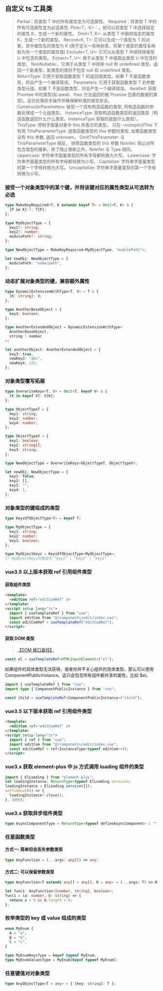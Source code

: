 ## 自定义 ts 工具类

> Partial<T>：将类型 T 中的所有属性变为可选属性。
> Required<T>：将类型 T 中的所有可选属性变为必选属性.
> Pick<T，K>：，他可以将类型 T 中选择指定的属性 K，生成一个新的属性。
> Omit<T, K>: 从类型 T 中删除指定的属性 K，生成一个新的类型。
> Record<K, T>: 它可以生成一个类型为 T 的对象，其中属性名的类型为 K (用于定义一些映射表，将某个类型的属性名映射为另一个类型的属性值)
> Exclude<T, U>: 它可以从类型 T 中排除掉类型 U 中包含的类型。
> Extract<T, U>: 用于从类型 T 中提取出类型 U 中包含的类型。
> NonNullable<T>:，它用于从类型 T 中排除 null 和 undefined 类型，返回一个新类型，新类型的值将不包含 null 和 undefined 类型。
> ReturnType<T>: 它用于获取函数类型 T 的返回值类型。如果 T 不是函数类型，将会产生一个编译错误。
> Parameters<T>: 它用于获取函数类型 T 的参数类型元组。如果 T 不是函数类型，将会产生一个编译错误。
> Awaited<T>: 获取 Promise 中的类型(如 await、then 方法返回的被 Promise 包裹的数据的类型)。适合处理异步操作并确保解析值的类型安全。
> ConstructorParameters<T>: 接受一个具有构造函数的类型, 将构造函数的参数处理成一个元组类型。
> InstanceType<T>: 获取构造函数类型的返回类型（构造函数返回什么什么类型，InstanceType 获取的就是什么类型）。
> ThisType<T>: 控制字面量对象中 this 所表示的类型。 只在--noImplicitThis 下有用
> ThisParameterType<T>: 提取函数类型的 this 参数的类型, 如果函数类型没有 this 参数, 返回 unknown。
> OmitThisParameter<T>: 与 ThisParameterType 相反， 排除函数类型的 this 参数
> NoInfer<T>: 阻止对所包含类型的推断。除了阻止推断之外，NoInfer<Type> 与 Type 相同。
> Uppercase<T>: 字符串字面量类型的所有字母都转换为大写。
> Lowercase<T>: 字符串字面量类型的所有字母都转换为小写。
> Capitalize<T>: 字符串字面量类型的第一个字母转换为大写。
> Uncapitalize<T>: 字符串字面量类型的第一个字母转换为小写。

### 接受一个对象类型中的某个键，并将该键对应的属性类型从可选转为必选

```typescript
type MakeKeyRequired<T, K extends keyof T> = Omit<T, K> & {
  [P in K]-?: T[P];
};

type MyObjectType = {
  key1?: string;
  key2?: number;
  modulePath?: string;
};

type NewObjectType = MakeKeyRequired<MyObjectType, "modulePath">;

let newObj: NewObjectType = {
  modulePath: "some/path",
};
```

### 动态扩展对象类型的键，兼容额外属性

```typescript
type DynamicExtensionWithType<T, V> = T & {
  [K: string]: V;
};

type AnotherBaseObject = {
  key3: boolean;
};

type AnotherExtendedObject = DynamicExtensionWithType<
  AnotherBaseObject,
  string | number
>;

let anotherObject: AnotherExtendedObject = {
  key3: true,
  newKey3: "abc",
  newKey4: 123,
};
```

### 对象类型覆写拓展

```typescript
type OverwriteKeys<T, V> = Omit<T, keyof V> & {
  [K in keyof V]: V[K];
};

type ObjectTypeT = {
  key1: string;
  key2: number;
  key4: number;
};

type ObjectTypeV = {
  key1: boolean;
  key2: string[];
  key3: string;
};

type NewObjectType = OverwriteKeys<ObjectTypeT, ObjectTypeV>;

let newObj: NewObjectType = {
  key1: false,
  key2: [],
  key3: "",
  key4: 1,
};
```

### 对象类型的键组成的类型

```typescript
type KeysOfObjectType<T> = keyof T;

type MyObjectType = {
  key1: string;
  key2: number;
  key3: boolean;
};

type MyObjectKeys = KeysOfObjectType<MyObjectType>;
// MyObjectKeys的类型为 "key1" | "key2" | "key3"
```

### vue3.5 以上版本获取 ref 引用组件类型

#### 获取组件类型

```html
<template>
  <editCom ref="editComRef" />
</template>
<script setup lang="ts">
  import { useTemplateRef } from "vue";
  import editCom from "@/components/edit/index.vue";
  const editComRef = useTemplateRef("editComRef");
</script>
```

#### 获取 DOM 类型

> [【DOM 接口查找】](https://developer.mozilla.org/zh-CN/docs/Web/HTML/Reference/Elements/input#technical_summary)

```typescript
const el = useTemplateRef<HTMLInputElement>("el");
```

如果组件的具体类型无法获得，或者你并不关心组件的具体类型，那么可以使用 ComponentPublicInstance。这只会包含所有组件都共享的属性，比如 $el。

```typescript
import { useTemplateRef } from "vue";
import type { ComponentPublicInstance } from "vue";

const child = useTemplateRef<ComponentPublicInstance>("child");
```

### vue3.5 以下版本获取 ref 引用组件类型

```html
<template>
  <editCom ref="editComRef" />
</template>
<script setup lang="ts">
  import { ref } from "vue";
  import editCom from "@/components/edit/index.vue";
  const editComRef = ref<InstanceType<typeof editCom>>();
</script>
```

### vue3.x 获取 element-plus 中 js 方式调用 loading 组件的类型

```typescript
import { ElLoading } from "element-plus";
let loadingInstance: ReturnType<typeof ElLoading.service>;
loadingInstance = ElLoading.service({});
setTimeout(() => {
  loadingInstance?.close();
}, 3000);
```

### vue3.x 获取异步组件类型

```typescript
type AsyncComponentType = ReturnType<typeof defineAsyncComponent> | "";
```

### 任意函数类型

#### 方式一: 简单但会丢失参数类型

```typescript
type AnyFunction = (...args: any[]) => any;
```

#### 方式二: 可以保留参数类型

```typescript
type AnyFunction<T extends any[] = any[], R = any> = (...args: T) => R;

let func1: AnyFunction<[number, string], boolean>;
func1 = (a: number, b: string) => {
  return a > 0 && b.length > 0;
};
```

### 枚举类型的 key 或 value 组成的类型

```typescript
enum MyEnum {
  A = "a",
  B = "b",
  C = "c",
}

type MyEnumKeysType = keyof typeof MyEnum;
type MyEnumValuesType = MyEnum[keyof typeof MyEnum];
```

### 任意键值对对象类型

```typescript
type AnyObjectType<T = any> = { [key: string]: T };
```
